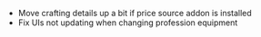 - Move crafting details up a bit if price source addon is installed
- Fix UIs not updating when changing profession equipment